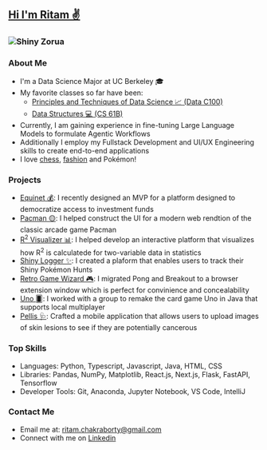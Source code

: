 ## [Hi I'm Ritam ✌️](https://ritamchakraborty.com)

### ![Shiny Zorua](https://img.pokemondb.net/sprites/black-white/anim/shiny/zorua.gif)

### About Me
- I'm a Data Science Major at UC Berkeley 🎓
- My favorite classes so far have been:
  - [Principles and Techniques of Data Science 📈 (Data C100)](https://ds100.org/sp25/)
  - [Data Structures 💻 (CS 61B)](https://sp25.datastructur.es/)
- Currently, I am gaining experience in fine-tuning Large Language Models to formulate Agentic Workflows
- Additionally I employ my Fullstack Development and UI/UX Engineering skills to create end-to-end applications
- I love [chess](https://www.chess.com/member/mustardman06), [fashion](https://www.pinterest.com/chakraborty2067/) and Pokémon!
  
### Projects
- [Equinet 💰](https://equinet.it.com/): I recently designed an MVP for a platform designed to democratize access to investment funds
- [Pacman 🟡](https://github.com/skparab1/Pacman): I helped construct the UI for a modern web rendtion of the classic arcade game Pacman
- [R<sup>2</sup> Visualizer 📊](https://github.com/skparab1/iams): I helped develop an interactive platform that visualizes how R<sup>2</sup> is calculatede for two-variable data in statistics
- [Shiny Logger ✨](https://github.com/ritam2006/ShinyLogger): I created a plaform that enables users to track their Shiny Pokémon Hunts
- [Retro Game Wizard 🎮](https://github.com/ritam2006/RetroGameWizard): I migrated Pong and Breakout to a browser extension window which is perfect for convinience and concealability
- [Uno 🂠](https://github.com/ritam2006/Uno): I worked with a group to remake the card game Uno in Java that supports local multiplayer
- [Pellis 🩺](https://devpost.com/software/pellis): Crafted a mobile application that allows users to upload images of skin lesions to see if they are potentially cancerous

### Top Skills
- Languages: Python, Typescript, Javascript, Java, HTML, CSS
- Libraries: Pandas, NumPy, Matplotlib, React.js, Next.js, Flask, FastAPI, Tensorflow
- Developer Tools: Git, Anaconda, Jupyter Notebook, VS Code, IntelliJ

### Contact Me
- Email me at: ritam.chakraborty@gmail.com
- Connect with me on [Linkedin](https://www.linkedin.com/in/ritam2006/)
